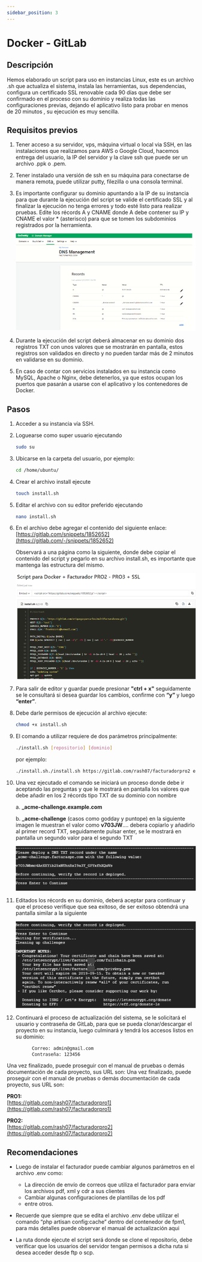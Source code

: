 ```yaml
---
sidebar_position: 3
---
```


# Docker - GitLab


## Descripción

Hemos elaborado un script para uso en instancias Linux, este es un archivo .sh que actualiza el sistema, instala las herramientas, sus dependencias, configura un certificado SSL renovable cada 90 días que debe ser confirmado en el proceso con su dominio y realiza todas las configuraciones previas, dejando el aplicativo listo para probar en menos de 20 minutos , su ejecución es muy sencilla.


## Requisitos previos

1. Tener acceso a su servidor, vps, máquina virtual o local via SSH, en las instalaciones que realizamos para AWS o Google Cloud, hacemos entrega del usuario, la IP del servidor y la clave ssh que puede ser un archivo .ppk o .pem.
2. Tener instalado una versión de ssh en su máquina para conectarse de manera remota, puede utilizar putty, filezilla o una consola terminal.
3. Es importante configurar su dominio apuntando a la IP de su instancia para que durante la ejecución del script se valide el certificado SSL y al finalizar la ejecución no tenga errores y todo esté listo para realizar pruebas. Edite los récords A y CNAME donde A debe contener su IP y CNAME el valor * (asterisco) para que se tomen los subdominios registrados por la herramienta.

      ![Imagen6](/img/img6.png)

4. Durante la ejecución del script deberá almacenar en su dominio dos registros TXT con unos valores que se mostrarán en pantalla, estos registros son validados en directo y no pueden tardar más de 2 minutos en validarse en su dominio.
5. En caso de contar con servicios instalados en su instancia como MySQL, Apache o Nginx, debe detenerlos, ya que estos ocupan los puertos que pasarán a usarse con el aplicativo y los contenedores de Docker.

## Pasos

1. Acceder a su instancia vía SSH.

2. Loguearse como super usuario ejecutando 

   ```bash
   sudo su
   ```

3. Ubicarse en la carpeta del usuario, por ejemplo:

   ```bash
   cd /home/ubuntu/
   ```

4. Crear el archivo install ejecute 

   ```bash
   touch install.sh
   ```
   
5. Editar el archivo con su editor preferido ejecutando  
   ```bash
   nano install.sh
   ```

6. En el archivo debe agregar el contenido del siguiente enlace:
[https://gitlab.com/snippets/1852652](https://gitlab.com/-/snippets/1852652)
    
    Observará a una página como la siguiente, donde debe copiar el contenido del script y pegarlo en su archivo install.sh, es importante que mantenga las estructura del mismo.

   ![Dominio](/img/img7.png)



7. Para salir de editor y guardar puede presionar **"ctrl + x"** seguidamente se le consultará si desea guardar los cambios, confirme con **“y”** y luego **“enter”**.


8. Debe darle permisos de ejecución al archivo ejecute:
   ```bash
   chmod +x install.sh
   ```

9. El comando a utilizar requiere de dos parámetros principalmente:

   ```bash
   ./install.sh [repositorio] [dominio]
   ```

   por ejemplo:

   ```bash
   ./install.sh./install.sh https://gitlab.com/rash07/facturadorpro2 elfacturador.com
   ```
10. Una vez ejecutado el comando se iniciará un proceso donde debe ir aceptando las preguntas y que le mostrará en pantalla los valores que debe añadir en los 2 récords tipo TXT de su dominio con nombre
    
       a. **_acme-challenge.example.com**

       b. **_acme-challenge** (casos como godday y puntope)
   en la siguiente imagen le muestran el valor como **v703JW**.... debera copiarlo y añadirlo al primer record TXT, seguidamente pulsar enter, se le mostrará en pantalla un segundo valor para el segundo TXT
   
     ![Dominio](/img/img8.png)

11. Editados los récords en su dominio, deberá aceptar para continuar y que el proceso verifique que sea exitoso, de ser exitoso obtendrá una pantalla similar a la siguiente 

    ![Dominio](/img/img9.png)

12. Continuará el proceso de actualización del sistema, se le solicitará el usuario y contraseña de GitLab, para que se pueda clonar/descargar el proyecto en su instancia, luego culminará y tendrá los accesos listos en su dominio:
  
              Correo: admin@gmail.com  
              Contraseña: 123456

Una vez finalizado, puede proseguir con el manual de pruebas o demás documentación de cada proyecto, sus URL son:
Una vez finalizado, puede proseguir con el manual de pruebas o demás documentación de cada proyecto, sus URL son:

**PRO1:**  
[https://gitlab.com/rash07/facturadorpro1](https://gitlab.com/rash07/facturadorpro1)

**PRO2:**  
[https://gitlab.com/rash07/facturadorpro2](https://gitlab.com/rash07/facturadorpro2)

## Recomendaciones

- Luego de instalar el facturador puede cambiar algunos parámetros en el archivo .env como:
    
    - La dirección de envío de correos que utiliza el facturador para enviar los archivos pdf, xml y cdr a sus clientes
    - Cambiar algunas configuraciones de plantillas de los pdf 
    - entre otros.
- Recuerde que siempre que se edita el archivo .env debe utilizar el comando “php artisan config:cache” dentro del contenedor de fpm1, para más detalles puede observar el manual de actualización aqui 
- La ruta donde ejecute el script será donde se clone el repositorio, debe verificar que los usuarios del servidor tengan permisos a dicha ruta si desea acceder desde ftp o scp.
